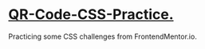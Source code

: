 <h1> <ins> QR-Code-CSS-Practice.  </ins></h1> 
<p> Practicing some CSS challenges from FrontendMentor.io. </p>
